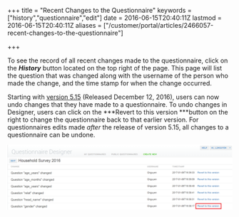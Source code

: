 +++
title = "Recent Changes to the Questionnaire"
keywords = ["history","questionnaire","edit"]
date = 2016-06-15T20:40:11Z
lastmod = 2016-06-15T20:40:11Z
aliases = ["/customer/portal/articles/2466057-recent-changes-to-the-questionnaire"]

+++

To see the record of all recent changes made to the questionnaire, click
on the ***History*** button located on the top right of the page. This
page will list the question that was changed along with the username of
the person who made the change, and the time stamp for when the change
occurred.   
  
Starting with [version
5.15](http://siteresources.worldbank.org/INTCOMPTOOLS/Resources/8213623-1380598436379/9346245-1408049903585/ReleaseLetter22.pdf)
(Released December 12, 2016), users can now undo changes that they have
made to a questionnaire. To undo changes in Designer, users can click on
the ***Revert to this version ***button on the right to change the
questionnaire back to that earlier version. For questionnaires edits
made *after* the release of version 5.15, all changes to a questionnaire
can be undone.   
  
![](images/732221.png)
